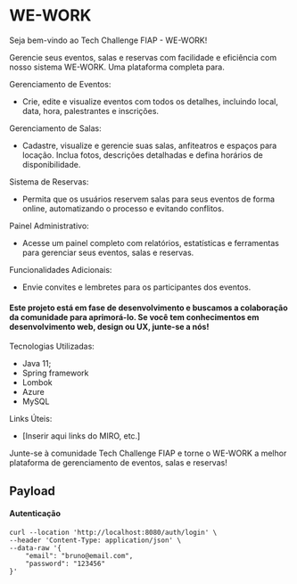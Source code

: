 # WE-WORK

Seja bem-vindo ao Tech Challenge FIAP - WE-WORK!

Gerencie seus eventos, salas e reservas com facilidade e eficiência com nosso sistema WE-WORK. Uma plataforma completa para.

Gerenciamento de Eventos: 
  - Crie, edite e visualize eventos com todos os detalhes, incluindo local, data, hora, palestrantes e inscrições.
    
Gerenciamento de Salas: 
  - Cadastre, visualize e gerencie suas salas, anfiteatros e espaços para locação. Inclua fotos, descrições detalhadas e defina horários de disponibilidade.
    
Sistema de Reservas: 
  - Permita que os usuários reservem salas para seus eventos de forma online, automatizando o processo e evitando conflitos.

Painel Administrativo:
  - Acesse um painel completo com relatórios, estatísticas e ferramentas para gerenciar seus eventos, salas e reservas.

Funcionalidades Adicionais:
  - Envie convites e lembretes para os participantes dos eventos.

#### Este projeto está em fase de desenvolvimento e buscamos a colaboração da comunidade para aprimorá-lo. Se você tem conhecimentos em desenvolvimento web, design ou UX, junte-se a nós!

Tecnologias Utilizadas:
  - Java 11;
  - Spring framework
  - Lombok
  - Azure
  - MySQL
  
Links Úteis:
  - [Inserir aqui links do MIRO, etc.]


Junte-se à comunidade Tech Challenge FIAP e torne o WE-WORK a melhor plataforma de gerenciamento de eventos, salas e reservas!

## Payload ###

#### Autenticação #### 
```console
curl --location 'http://localhost:8080/auth/login' \
--header 'Content-Type: application/json' \
--data-raw '{
    "email": "bruno@email.com",
    "password": "123456" 
}'
```




